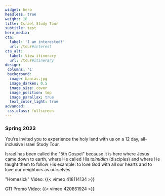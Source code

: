```yaml
---
widget: hero
headless: true
weight: 10
title: Israel Study Tour
subtitle: test
hero_media: 
cta:
  label: 'I am interested!'
  url: /tour#interest
cta_alt:
  label: View itinerary
  url: /tour#itinerary
design:
 columns: '1'
 background:
  image: banias.jpg
  image_darken: 0.5
  image_size: cover
  image_position: top
  image_parallax: true
  text_color_light: true
advanced:
 css_class: fullscreen
---
```



### Spring 2023

You’re invited you to experience the holy land with us on a 12 day, all-inclusive Israel Study Tour.

Israel has been called the "5th Gospel" because it is here where Jesus came down to earth, where He called His _talmidim_ (disciples) and where He taught them to follow His example: to love God with all our hearts and to love our neighbors as ourselves.

"Homesick" Video:
{{< vimeo 418114134 >}}

GTI Promo Video:
{{< vimeo 420861924 >}}

